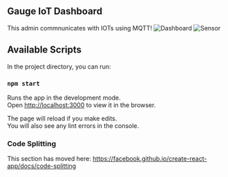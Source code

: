 ## Gauge IoT Dashboard
This admin commnunicates with IOTs using MQTT!
![Dashboard](https://raw.githubusercontent.com/abudawud/GaugIMon/master/doc/dashboard.png)
![Sensor](https://raw.githubusercontent.com/abudawud/GaugIMon/master/doc/sensor.png)

## Available Scripts

In the project directory, you can run:

### `npm start`

Runs the app in the development mode.<br>
Open [http://localhost:3000](http://localhost:3000) to view it in the browser.

The page will reload if you make edits.<br>
You will also see any lint errors in the console.


### Code Splitting

This section has moved here: https://facebook.github.io/create-react-app/docs/code-splitting
